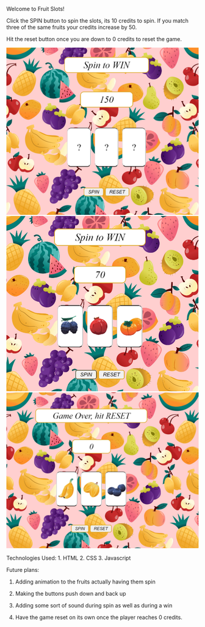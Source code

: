 Welcome to Fruit Slots!

Click the SPIN button to spin the slots, its 10 credits to spin. If you match three of the same fruits your credits increase by 50.

Hit the reset button once you are down to 0 credits to reset the game.



![Screenshots](screenshots/fruitsScreenShot1.png)
![Screenshots](screenshots/fruitsScreenShot2.png)
![Screenshots](screenshots/fruitsScreenShot3.png)



Technologies Used:
    1. HTML
    2. CSS
    3. Javascript

Future plans:

 1. Adding animation to the fruits actually having them spin
 
 2. Making the buttons push down and back up

 3. Adding some sort of sound during spin as well as during a win

 4. Have the game reset on its own once the player reaches 0 credits.